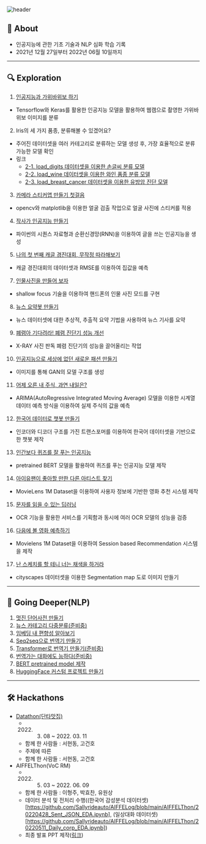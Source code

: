 ![header](https://capsule-render.vercel.app/api?type=soft&color=abbaab&height=150&section=header&text=Sally's%20AIFFELog%20✨&fontSize=55&animation=blink&fontColor=ffffff)

## 📍 About
* 인공지능에 관한 기초 기술과 NLP 심화 학습 기록
* 2021년 12월 27일부터 2022년 06월 10일까지

----

## 🔍 Exploration
1. [인공지능과 가위바위보 하기](https://github.com/Sallyrideauto/AIFFELog/blob/main/Exploration/%5BE-01%5DRockPaperScissor.ipynb)
  * Tensorflow와 Keras를 활용한 인공지능 모델을 활용하여 웹캠으로 촬영한 가위바위보 이미지를 분류 
2. Iris의 세 가지 품종, 분류해볼 수 있겠어요?
  * 주어진 데이터셋을 여러 카테고리로 분류하는 모델 생성 후, 가장 효율적으로 분류 가능한 모델 확인
  * 링크
    * [2-1. load_digits 데이터셋을 이용한 손글씨 분류 모델](https://github.com/Sallyrideauto/AIFFELog/blob/main/Exploration/%5BE-02%5D%20load_digits.ipynb)
    * [2-2. load_wine 데이터셋을 이용한 와인 품종 분류 모델](https://github.com/Sallyrideauto/AIFFELog/blob/main/Exploration/%5BE-02%5D%20load_wine.ipynb)
    * [2-3. load_breast_cancer 데이터셋을 이용한 유방암 진단 모델](https://github.com/Sallyrideauto/AIFFELog/blob/main/Exploration/%5BE-02%5D%20load_breast_cancer.ipynb)
3. [카메라 스티커앱 만들기 첫걸음](https://github.com/Sallyrideauto/AIFFELog/blob/main/Exploration/%5BE-03%5D%20Stickerapp.ipynb)
  * opencv와 matplotlib을 이용한 얼굴 검출 작업으로 얼굴 사진에 스티커를 적용
4. [작사가 인공지능 만들기](https://github.com/Sallyrideauto/AIFFELog/blob/main/Exploration/%5BE-04%5D%20Lyrics.ipynb)
  * 파이썬의 시퀀스 자료형과 순환신경망(RNN)을 이용하여 글을 쓰는 인공지능을 생성
5. [나의 첫 번째 캐글 경진대회, 무작정 따라해보기](https://github.com/Sallyrideauto/AIFFELog/blob/main/Exploration/%5BE-05%5DMy1stKaggle.ipynb)
  * 캐글 경진대회의 데이터셋과 RMSE를 이용하여 집값을 예측
7. [인물사진을 만들어 보자](https://github.com/Sallyrideauto/AIFFELog/blob/main/Exploration/%5BE-07%5DPortrait.ipynb)
  * shallow focus 기술을 이용하여 핸드폰의 인물 사진 모드를 구현
8. [뉴스 요약봇 만들기](https://github.com/Sallyrideauto/AIFFELog/blob/main/Exploration/%5BE-08%5DNewsSummary.ipynb)
  * 뉴스 데이터셋에 대한 추상적, 추출적 요약 기법을 사용하여 뉴스 기사를 요약
9. [폐렴아 기다려라! 폐렴 진단기 성능 개선](https://github.com/Sallyrideauto/AIFFELog/blob/main/Exploration/%5BE-09%5Dpneumonia.ipynb)
  *  X-RAY 사진 판독 폐렴 진단기의 성능을 끌어올리는 작업
10. [인공지능으로 세상에 없던 새로운 패션 만들기](https://github.com/Sallyrideauto/AIFFELog/blob/main/Exploration/%5BE-10%5DCIFAR10image.ipynb)
  * 이미지를 통해 GAN의 모델 구조를 생성
11. [어제 오른 내 주식, 과연 내일은?](https://github.com/Sallyrideauto/AIFFELog/blob/main/Exploration/%5BE-11%5DStockPrediction.ipynb)
  * ARIMA(AutoRegressive Integrated Moving Average) 모델을 이용한 시계열 데이터 예측 방식을 이용하여 실제 주식의 값을 예측
12. [한국어 데이터로 챗봇 만들기](https://github.com/Sallyrideauto/AIFFELog/blob/main/Exploration/%5BE-12%5DChatbot.ipynb)
  * 인코더와 디코더 구조를 가진 트랜스포머를 이용하여 한국어 데이터셋을 기반으로 한 챗봇 제작
13. [인간보다 퀴즈를 잘 푸는 인공지능](https://github.com/Sallyrideauto/AIFFELog/blob/main/Exploration/%5BE-13%5DQuiz.ipynb)
  * pretrained BERT 모델을 활용하여 퀴즈를 푸는 인공지능 모델 제작
14. [아이유팬이 좋아할 만한 다른 아티스트 찾기](https://github.com/Sallyrideauto/AIFFELog/blob/main/Exploration/%5BE-14%5Dmovielens.ipynb)
  * MovieLens 1M Dataset을 이용하여 사용자 정보에 기반한 영화 추천 시스템 제작
15. [문자를 읽을 수 있는 딥러닝](https://github.com/Sallyrideauto/AIFFELog/blob/main/Exploration/%5BE-15%5Docr.ipynb)
  * OCR 기능을 활용한 서비스를 기획함과 동시에 여러 OCR 모델의 성능을 검증 
16. [다음에 볼 영화 예측하기](https://github.com/Sallyrideauto/AIFFELog/blob/main/Exploration/%5BE-16%5DMovieLensSBR.ipynb)
  * Movielens 1M Dataset을 이용하여 Session based Recommendation 시스템을 제작 
17. [난 스케치를 할 테니 너는 채색을 하거라](https://github.com/Sallyrideauto/AIFFELog/blob/main/Exploration/%5BE-17%5D%20SegmentationMap.ipynb)
  * cityscapes 데이터셋을 이용한 Segmentation map 도로 이미지 만들기 

----

## 🧠 Going Deeper(NLP)
1. [멋진 단어사전 만들기](https://github.com/Sallyrideauto/AIFFELog/blob/main/GoingDeeper_NLP/%5BGoingDeeperNLP_2%5D_Sentencepiece.ipynb)
2. [뉴스 카테고리 다중분류(준비중)]()
3. [임베딩 내 편향성 알아보기](https://github.com/Sallyrideauto/AIFFELog/blob/main/GoingDeeper_NLP/%5BGoingDeeperNLP_6%5DGenreJudge.ipynb)
4. [Seq2seq으로 번역기 만들기](https://github.com/Sallyrideauto/AIFFELog/blob/main/GoingDeeper_NLP/%5BGoingDeeperNLP_8%5DSeq2seqTrans.ipynb)
5. [Transformer로 번역기 만들기(준비중)]()
6. [번역가는 대화에도 능하다(준비중)]()
7. [BERT pretrained model 제작](https://github.com/Sallyrideauto/AIFFELog/blob/main/GoingDeeper_NLP/%5BGoingDeeperNLP_14%5DMiniBERT.ipynb)
8. [HuggingFace 커스텀 프로젝트 만들기](https://github.com/Sallyrideauto/AIFFELog/blob/main/GoingDeeper_NLP/%5BGoingDeeperNLP_16%5DCustomProject.ipynb)

----

## 🛠 Hackathons
* [Datathon(단타맛집)](https://github.com/Sallyrideauto/AIFFELog/blob/main/Datathon/netflix_final.ipynb)
  * 2022. 03. 08 ~ 2022. 03. 11
  * 함께 한 사람들 : 서현동, 고건호
  * 주제에 따른 
  * 함께 한 사람들 : 서현동, 고건호
* AIFFELThon(VoC RM)
  * 2022. 05. 03 ~ 2022. 06. 09 
  * 함께 한 사람들 : 이형주, 박효찬, 유원상
  * 데이터 분석 및 전처리 수행((한국어 감성분석 데이터셋)[https://github.com/Sallyrideauto/AIFFELog/blob/main/AIFFELThon/20220428_Sent_JSON_EDA.ipynb], (일상대화 데이터셋)[https://github.com/Sallyrideauto/AIFFELog/blob/main/AIFFELThon/20220511_Daily_corp_EDA.ipynb])
  * 최종 발표 PPT 제작([링크](https://www.canva.com/design/DAFCwDhRfAQ/MY1kCw0jm0z33-QFExbqeA/view?utm_content=DAFCwDhRfAQ&utm_campaign=designshare&utm_medium=link2&utm_source=sharebutton))
